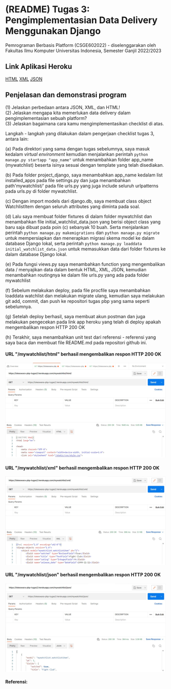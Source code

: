 # (README) Tugas 3: Pengimplementasian Data Delivery Menggunakan Django

Pemrograman Berbasis Platform (CSGE602022) - diselenggarakan oleh Fakultas Ilmu Komputer Universitas Indonesia, Semester Ganjil 2022/2023

## Link Aplikasi Heroku
[HTML](http://lokeswara-pbp-tugas2.herokuapp.com/mywatchlist/html/)
[XML](http://lokeswara-pbp-tugas2.herokuapp.com/mywatchlist/xml/)
[JSON](http://lokeswara-pbp-tugas2.herokuapp.com/mywatchlist/json/)

## Penjelasan dan demonstrasi program
(1) Jelaskan perbedaan antara JSON, XML, dan HTML! <br>
(2) Jelaskan mengapa kita memerlukan data delivery dalam pengimplementasian sebuah platform? <br>
(3) Jelaskan bagaimana cara kamu mengimplementasikan checklist di atas. <br>

Langkah - langkah yang dilakukan dalam pengerjaan checklist tugas 3, antara lain: <br>

(a) Pada direktori yang sama dengan tugas sebelumnya, saya masuk kedalam _virtual environment_ kemudian menjalankan perintah ```python manage.py startapp "app_name"``` untuk menambahkan folder app_name (mywatchlist) beserta isinya sesuai dengan template yang telah disediakan. <br>

(b) Pada folder project_django, saya menambahkan app_name kedalam list installed_apps pada file settings.py dan juga menambahkan path'mywatchlist/' pada file urls.py yang juga include seluruh urlpatterns pada urls.py di folder mywatchlist. <br>

(c) Dengan import models dari django.db, saya membuat class object WatchlistItem dengan seluruh attributes yang diminta pada soal. <br>

(d) Lalu saya membuat folder fixtures di dalam folder mywatchlist dan menambahkan file initial_watchlist_data.json yang berisi object class yang baru saja dibuat pada poin (c) sebanyak 10 buah. Serta menjalankan perintah ```python manage.py makemigrations``` dan ```python manage.py migrate``` untuk mempersiapkan dan menerapkan migrasi skema model ke dalam database Django lokal, serta perintah ```python manage.py loaddata initial_watchlist_data.json``` untuk memasukkan data dari folder fixtures ke dalam database Django lokal. <br>

(e) Pada fungsi views.py saya menambahkan function yang mengembalikan data / menyajikan data dalam bentuk HTML, XML, JSON, kemudian menambahkan routingnya ke dalam file urls.py yang ada pada folder mywatchlist <br>

(f) Sebelum melakukan deploy, pada file procfile saya menambahkan loaddata watchlist dan melakukan migrate ulang, kemudian saya melakukan git add, commit, dan push ke repositori tugas pbp yang sama seperti sebelumnya. <br>

(g) Setelah deploy berhasil, saya membuat akun postman dan juga melakukan pengecekan pada link app heroku yang telah di deploy apakah mengembalikan respon HTTP 200 OK <br>

(h) Terakhir, saya menambahkan unit test dari referensi - referensi yang saya baca dan membuat file README.md pada repositori github ini. <br>


#### URL "/mywatchlist/html" berhasil mengembalikan respon HTTP 200 OK
![](postmanHTML.jpg) <br>

#### URL "/mywatchlist/xml" berhasil mengembalikan respon HTTP 200 OK
![](postmanXML.jpg) <br>

#### URL "/mywatchlist/json" berhasil mengembalikan respon HTTP 200 OK
![](postmanJSON.jpg) <br>

#### Referensi:
